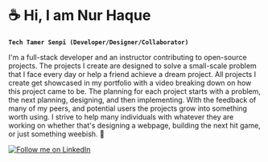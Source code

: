# :coffee: Hi, I am Nur Haque

**`Tech Tamer Senpi (Developer/Designer/Collaborator)`**

I'm a full-stack developer and an instructor contributing to open-source projects. The projects I create are designed to solve a small-scale problem that I face every day or help a friend achieve a dream project. All projects I create get showcased in my portfolio with a video breaking down on how this project came to be. The planning for each project starts with a problem, the next planning, designing, and then implementing. With the feedback of many of my peers, and potential users the projects grow into something worth using. I strive to help many individuals with whatever they are working on whether that's designing a webpage, building the next hit game, or just something weebish. :fish_cake: 

[![Follow me on LinkedIn](https://img.shields.io/badge/-Follow_me_on_LinkedIn-0077b5?style=for-the-badge&logo=linkedIn&logoColor=white)](https://heroku.com/)


<!--
**nh124/nh124** is a ✨ _special_ ✨ repository because its `README.md` (this file) appears on your GitHub profile.

Here are some ideas to get you started:

- 🔭 I’m currently working on ...
- 🌱 I’m currently learning ...
- 👯 I’m looking to collaborate on ...
- 🤔 I’m looking for help with ...
- 💬 Ask me about ...
- 📫 How to reach me: ...
- 😄 Pronouns: ...
- ⚡ Fun fact: ...
-->
